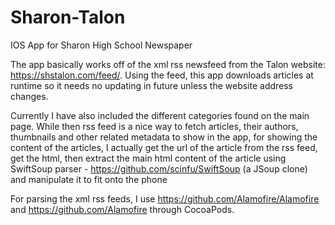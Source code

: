 # Sharon-Talon

IOS App for Sharon High School Newspaper

The app basically works off of the xml rss newsfeed from the Talon website: https://shstalon.com/feed/. Using the feed, this app downloads articles at runtime so it needs no updating in future unless the website address changes. 

Currently I have also included the different categories found on the main page. 
While then rss feed is a nice way to fetch articles, their authors, thumbnails and other related metadata to show in the app, for showing the content of the articles, I actually get the url of the article from the rss feed, get the html, then extract the main html content of the article using SwiftSoup parser - https://github.com/scinfu/SwiftSoup (a JSoup clone) and manipulate it to fit onto the phone

For parsing the xml rss feeds, I use https://github.com/Alamofire/Alamofire and https://github.com/Alamofire through CocoaPods.


